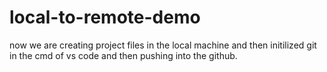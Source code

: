# local-to-remote-demo
now we are creating project files in the local machine and then initilized git in the cmd of vs code and then pushing into the github.
